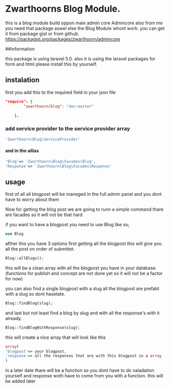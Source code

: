 # Zwarthoorns Blog Module.

this is a blog module build oppon main admin core Admincore also from me
you need that package aswel else the Blog Module whont work.
you can get it from package gist or from github.
https://packagist.org/packages/zwarthoorn/admincore

##information

this package is using laravel 5.0.
also it is using the laravel packages for form and html
please install this by yourself.


## instalation

first you add this to the required field in your json file

```json
"require": {
        "zwarthoorn/blog": "dev-master"
        
    },
```


### add service provider to the service provider array



```php
'Zwarthoorn\Blog\ServiceProvider'
```

#### and in the ailias

```php
'Blog'=> 'Zwarthoorn\Blog\Facades\Blog',
'Response'=> 'Zwarthoorn\Blog\Facades\Response'
```



## usage

first of all all blogpost will be maneged in the full admin panel and you dont have to worry about them

Now for getting the blog post we are going to runn a simple command thare are facades so it will not be that hard

if you want to have a blogpost you need to use Blog like so;

```php
use Blog
```

afther this you have 3 options first getting all the blogpost
this will give you all the post on order of submittet.

```php
Blog::allBlogs();
```
this will be a clean array with all the blogpost you have in your database.
(functions for publish and concept are not done yet so it will not be a factor for now)


you can also find a single blogpost with a slug all the blogpost are prefabt with a slug so dont hasetate.

```php
Blog::findBlog(slug);
```
and last but not least find a blog by slug and with all the response's with it already.

```php
Blog::findBlogWithResponse(slug);
```

this will create a nice array that will look like this

```php
array(
'blogpost'=> your blogpost,
'response'=> all the responses that are with this blogpost in a array
)
```

in a later date thare will be a function so you dont have to do valadation yourself and response woth have to come from you with a function.
this will be added later